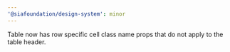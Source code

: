 ```yaml
---
'@siafoundation/design-system': minor
---
```


Table now has row specific cell class name props that do not apply to the table header.

